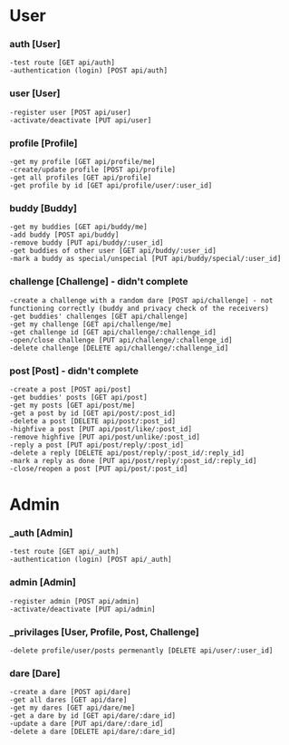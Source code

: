 # User

### auth [User]

    -test route [GET api/auth]
    -authentication (login) [POST api/auth]

### user [User]

    -register user [POST api/user]
    -activate/deactivate [PUT api/user]

### profile [Profile]

    -get my profile [GET api/profile/me]
    -create/update profile [POST api/profile]
    -get all profiles [GET api/profile]
    -get profile by id [GET api/profile/user/:user_id]

### buddy [Buddy]

    -get my buddies [GET api/buddy/me]
    -add buddy [POST api/buddy]
    -remove buddy [PUT api/buddy/:user_id]
    -get buddies of other user [GET api/buddy/:user_id]
    -mark a buddy as special/unspecial [PUT api/buddy/special/:user_id]

### challenge [Challenge] - didn't complete

    -create a challenge with a random dare [POST api/challenge] - not functioning correctly (buddy and privacy check of the receivers)
    -get buddies' challenges [GET api/challenge]
    -get my challenge [GET api/challenge/me]
    -get challenge id [GET api/challenge/:challenge_id]
    -open/close challenge [PUT api/challenge/:challenge_id]
    -delete challenge [DELETE api/challenge/:challenge_id]

### post [Post] - didn't complete

    -create a post [POST api/post]
    -get buddies' posts [GET api/post]
    -get my posts [GET api/post/me]
    -get a post by id [GET api/post/:post_id]
    -delete a post [DELETE api/post/:post_id]
    -highfive a post [PUT api/post/like/:post_id]
    -remove highfive [PUT api/post/unlike/:post_id]
    -reply a post [PUT api/post/reply/:post_id]
    -delete a reply [DELETE api/post/reply/:post_id/:reply_id]
    -mark a reply as done [PUT api/post/reply/:post_id/:reply_id]
    -close/reopen a post [PUT api/post/:post_id]


# Admin

### _auth [Admin]

    -test route [GET api/_auth]
    -authentication (login) [POST api/_auth]

### admin [Admin]

    -register admin [POST api/admin]
    -activate/deactivate [PUT api/admin]

### _privilages [User, Profile, Post, Challenge]
    
    -delete profile/user/posts permenantly [DELETE api/user/:user_id]

### dare [Dare]

    -create a dare [POST api/dare]
    -get all dares [GET api/dare]
    -get my dares [GET api/dare/me]
    -get a dare by id [GET api/dare/:dare_id]
    -update a dare [PUT api/dare/:dare_id]
    -delete a dare [DELETE api/dare/:dare_id]

